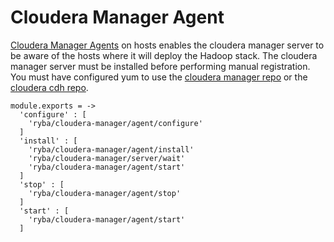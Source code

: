 # Cloudera Manager Agent

[Cloudera Manager Agents][Cloudera-agent-install] on hosts enables the cloudera
manager server to be aware of the hosts where it will deploy the Hadoop stack.
The cloudera manager server must be installed before performing manual registration.
You must have configured yum to use the [cloudera manager repo][Cloudera-manager-repo]
or the [cloudera cdh repo][Cloudera-cdh-repo].


    module.exports = ->
      'configure' : [
        'ryba/cloudera-manager/agent/configure'
      ]
      'install' : [
        'ryba/cloudera-manager/agent/install'
        'ryba/cloudera-manager/server/wait'
        'ryba/cloudera-manager/agent/start'
      ]
      'stop' : [
        'ryba/cloudera-manager/agent/stop'
      ]
      'start' : [
        'ryba/cloudera-manager/agent/start'
      ]

[Cloudera-agent-install]: http://www.cloudera.com/content/www/en-us/documentation/enterprise/5-2-x/topics/cm_ig_install_path_b.html#cmig_topic_6_6_3_unique_1
[Cloudera-manager-repo]: http://archive.cloudera.com/cm5/redhat/6/x86_64/cm/cloudera-manager.repo
[Cloudera-cdh-repo]: http://archive.cloudera.com/cdh5/redhat/6/x86_64/cdh/cloudera-cdh5.repo
